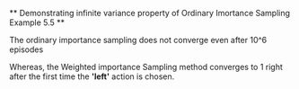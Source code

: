 ** Demonstrating infinite variance property of Ordinary Imortance Sampling Example 5.5 **

The ordinary importance sampling does not converge even after 10^6 episodes

Whereas, the Weighted importance Sampling method converges to 1 right after the first time the **'left'** action is chosen.
